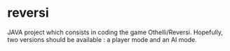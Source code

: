 # reversi
JAVA project which consists in coding the game Othelli/Reversi. Hopefully, two versions should be available : a player mode and an AI mode. 
